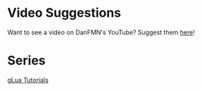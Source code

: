 # Video Suggestions
Want to see a video on DanFMN's YouTube? Suggest them [here](https://github.com/FoksVHox/Video-Suggestions/issues)!

# Series
[gLua Tutorials](https://github.com/FoksVHox/Video-Suggestions/blob/master/glua.md)

